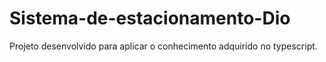 # Sistema-de-estacionamento-Dio

Projeto desenvolvido para aplicar o conhecimento adquirido no typescript.
